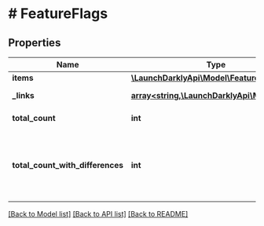 # # FeatureFlags

## Properties

Name | Type | Description | Notes
------------ | ------------- | ------------- | -------------
**items** | [**\LaunchDarklyApi\Model\FeatureFlag[]**](FeatureFlag.md) | An array of feature flags |
**_links** | [**array<string,\LaunchDarklyApi\Model\Link>**](Link.md) | The location and content type of related resources |
**total_count** | **int** | The total number of flags | [optional]
**total_count_with_differences** | **int** | The number of flags that have differences between environments. Only shown when query parameter &lt;code&gt;compare&lt;/code&gt; is &lt;code&gt;true&lt;/code&gt;. | [optional]

[[Back to Model list]](../../README.md#models) [[Back to API list]](../../README.md#endpoints) [[Back to README]](../../README.md)
